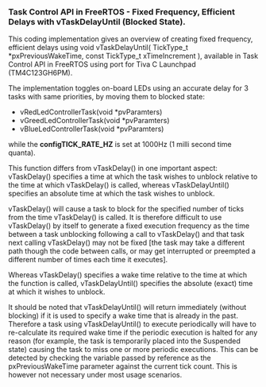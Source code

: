 ### Task Control API in FreeRTOS - Fixed Frequency, Efficient Delays with vTaskDelayUntil (Blocked State).</br>
This coding implementation gives an overview of creating fixed frequency, efficient delays using void vTaskDelayUntil( TickType_t *pxPreviousWakeTime, const TickType_t xTimeIncrement ), available in Task Control API in FreeRTOS using port for Tiva C Launchpad (TM4C123GH6PM).</br>

The implementation toggles on-board LEDs using an accurate delay for 3 tasks with same priorities, by moving them to blocked state: 
- vRedLedControllerTask(void *pvParamters)
- vGreedLedControllerTask(void *pvParamters)
- vBlueLedControllerTask(void *pvParamters)</br>

while the **configTICK_RATE_HZ** is set at 1000Hz (1 milli second time quanta).</br>

This function differs from vTaskDelay() in one important aspect: vTaskDelay() specifies a time at which the task wishes to unblock relative to the time at which vTaskDelay() is called, whereas vTaskDelayUntil() specifies an absolute time at which the task wishes to unblock.

vTaskDelay() will cause a task to block for the specified number of ticks from the time vTaskDelay() is called. It is therefore difficult to use vTaskDelay() by itself to generate a fixed execution frequency as the time between a task unblocking following a call to vTaskDelay() and that task next calling vTaskDelay() may not be fixed [the task may take a different path though the code between calls, or may get interrupted or preempted a different number of times each time it executes].

Whereas vTaskDelay() specifies a wake time relative to the time at which the function is called, vTaskDelayUntil() specifies the absolute (exact) time at which it wishes to unblock.

It should be noted that vTaskDelayUntil() will return immediately (without blocking) if it is used to specify a wake time that is already in the past. Therefore a task using vTaskDelayUntil() to execute periodically will have to re-calculate its required wake time if the periodic execution is halted for any reason (for example, the task is temporarily placed into the Suspended state) causing the task to miss one or more periodic executions. This can be detected by checking the variable passed by reference as the pxPreviousWakeTime parameter against the current tick count. This is however not necessary under most usage scenarios.
